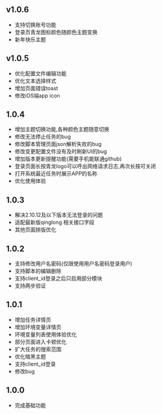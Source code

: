 ## v1.0.6
* 支持切换账号功能
* 登录页青龙图标颜色随颜色主题变换
* 新年快乐主题

## v1.0.5
* 优化配置文件编辑功能
* 优化文本选择样式
* 增加页面错误toast
* 修改iOS端app icon

## 1.0.4
* 增加主题切换功能,各种颜色主题随意切换
* 修改无法停止任务的bug
* 修改脚本管理页面json解析失败的bug
* 修改变更配置文件没有及时刷新UI的bug
* 增加版本更新提醒功能(需要手机能联通github)
* 登录页面长按青龙logo可以呼出网络请求日志,再次长按可关闭
* 打开系统最近任务时展示APP的名称
* 优化使用体验

## 1.0.3

* 解决2.10.12及以下版本无法登录的问题
* 适配最新版qinglong 相关接口字段
* 其他页面排版优化

## 1.0.2

* 支持修改用户名密码(仅限使用用户名密码登录用户)
* 支持脚本的编辑删除
* 支持client_id登录之后只启用部分模块
* 支持两步验证

## 1.0.1

* 增加任务详情页
* 增加环境变量详情页
* 环境变量列表使用体验优化
* 部分页面进入卡顿优化
* 扩大任务的搜索范围
* 优化暗黑主题
* 支持client_id登录
* 修改bug

## 1.0.0

* 完成基础功能
